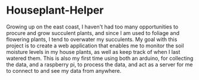 # Houseplant-Helper

Growing up on the east coast, I haven't had too many opportunities to procure and grow succulent plants, and since I am used to foliage and flowering plants, I tend to overwater my succulents. My goal with this project is to create a web application that enables me to monitor the soil moisture levels in my house plants, as well as keep track of when I last watered them. This is also my first time using both an arduino, for collecting the data, and a raspberry pi, to process the data, and act as a server for me to connect to and see my data from anywhere. 
